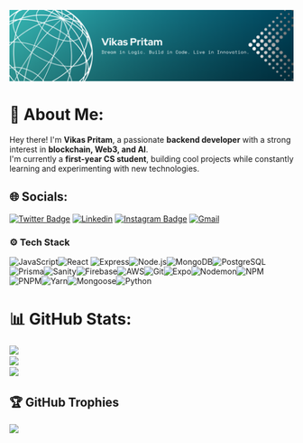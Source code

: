 ![Banner](./banner.png)

# 💫 About Me: 
Hey there! I'm **Vikas Pritam**, a passionate **backend developer** with a strong interest in **blockchain, Web3, and AI**.  
I'm currently a **first-year CS student**, building cool projects while constantly learning and experimenting with new technologies.  

## 🌐 Socials:
[![Twitter Badge](https://img.shields.io/badge/-Twitter-1da1f2?labelColor=1da1f2&logo=twitter&logoColor=white&link=https://x.com/MonsterTonGames)](https://x.com/MonsterTonGames)
[![Linkedin](https://img.shields.io/badge/-LinkedIn-blue?style=flat&logo=Linkedin&logoColor=white)](https://www.linkedin.com/in/vikas-pritam-176601281//)
[![Instagram Badge](https://img.shields.io/badge/-Instagram-purple?logo=instagram&logoColor=white&link=https://instagram.com/fruity_gumbo//)](https://www.instagram.com/fruity_gumbo/)
[![Gmail](https://img.shields.io/badge/-Gmail-c14438?style=flat&logo=Gmail&logoColor=white)](mailto:pritamsocrates@gmail.com)

### ⚙️ Tech Stack

![JavaScript](https://img.shields.io/badge/-Javascript-05122A?style=for-the-badge&logo=Javascript&color=353535)![React](https://img.shields.io/badge/-React-05122A?style=for-the-badge&logo=React&color=353535)
![Express](https://img.shields.io/badge/-Express-05122A?style=for-the-badge&logo=Express&color=353535)![Node.js](https://img.shields.io/badge/-Node.js-05122A?style=for-the-badge&logo=Node.js&color=353535)![MongoDB](https://img.shields.io/badge/-MongoDB-05122A?style=for-the-badge&logo=MongoDB&color=353535)![PostgreSQL](https://img.shields.io/badge/-PostgreSQL-05122A?style=for-the-badge&logo=PostgreSQL&color=353535)![Prisma](https://img.shields.io/badge/-Prisma-05122A?style=for-the-badge&logo=Prisma&color=353535)![Sanity](https://img.shields.io/badge/-Sanity-05122A?style=for-the-badge&logo=Sanity&color=353535)![Firebase](https://img.shields.io/badge/-Firebase-05122A?style=for-the-badge&logo=Firebase&color=353535)![AWS](https://img.shields.io/badge/-AWS-05122A?style=for-the-badge&logo=Amazon-AWS&color=353535)![Git](https://img.shields.io/badge/-Git-05122A?style=for-the-badge&logo=Git&color=353535)![Expo](https://img.shields.io/badge/-Expo-05122A?style=for-the-badge&logo=Expo&color=353535)![Nodemon](https://img.shields.io/badge/-Nodemon-05122A?style=for-the-badge&logo=Nodemon&color=353535)![NPM](https://img.shields.io/badge/-NPM-05122A?style=for-the-badge&logo=NPM&color=353535)![PNPM](https://img.shields.io/badge/-PNPM-05122A?style=for-the-badge&logo=PNPM&color=353535)![Yarn](https://img.shields.io/badge/-Yarn-05122A?style=for-the-badge&logo=Yarn&color=353535)![Mongoose](https://img.shields.io/badge/-Mongoose-05122A?style=for-the-badge&logo=Mongoose&color=353535)![Python](https://img.shields.io/badge/-Python-05122A?style=for-the-badge&logo=Python&color=353535)

# 📊 GitHub Stats:
![](https://github-readme-stats.vercel.app/api?username=pritam-ago&theme=dark&hide_border=false&include_all_commits=true&count_private=true)<br/>
![](https://github-readme-streak-stats.herokuapp.com/?user=pritam-ago&theme=dark&hide_border=false)<br/>
![](https://github-readme-stats.vercel.app/api/top-langs/?username=pritam-ago&theme=dark&hide_border=false&include_all_commits=true&count_private=true&layout=compact)

## 🏆 GitHub Trophies
![](https://github-profile-trophy.vercel.app/?username=pritam-ago&theme=tokyonight&no-frame=true&no-bg=false&margin-w=4)

